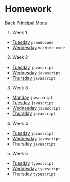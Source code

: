 # Homework

[Back Principal Menu](../../README.md)
1. Week 1
- [Tuesday](WEEK-1/Tuesday) `pseudocode`
- [Wednesday](WEEK-1/Wednesday) `machine code`
2. Week 2
- [Tuesday](WEEK-2/Tuesday) `javascript`
- [Wednesday](WEEK-2/Wednesday) `javascript`
- [Thursday](WEEK-2/Wednesday) `javascript`
3. Week 3
- [Monday](WEEK-3/Monday) `javascript`
- [Tuesday](WEEK-3/Tuesday) `javascript`
- [Wednesday](WEEK-3/Wednesday) `javascript`
- [Thursday](WEEK-3/Wednesday) `javascript`
4. Week 4
- [Tuesday](WEEK-4/Tuesday) `javascript`
- [Wednesday](WEEK-4/Wednesday) `javascript`
- [Thursday](WEEK-4/Wednesday) `javascript`
5. Week 5
- [Tuesday](WEEK-5/Monday) `typescript`
- [Wednesday](WEEK-5/Tuesday) `typescript`
- [Thursday](WEEK-5/Wednesday) `typescript`